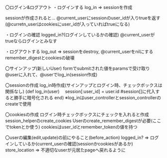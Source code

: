 〇ログイン&ログアウト
・ログインする
log_in => sessionを作成

sessionが作成されると...
@current_userにsessionのuser_idが入りtrueを返す
(@curretn_userはcookiesにuser_idが入っていればtrueになる)


・ログインの確認
logged_in?(ログインしているかの確認)
@current_userがtrueならログインとみなす


・ログアウトする
log_out => sessionをdestroy, @current_userをnilにする
           remember_digestとcookiesの破壊


〇サインアップ(新しいUser)
formでsubmitされた値をparamsで受け取り@userに入れて、@userでlog_in(session作成)


〇sessionの作成
log_in時作成(サインアップとログイン時、チェックボックスは関係なし)
(def log_in(user)
　session[:user_id] = user.id #session[]に代入すると勝手に暗号化される
end)
※log_inはuser_controllerとsession_controllerのcreateで使用

〇cookiesの作成
ログイン時チェックボックスにチェックを入れると作成
session_helperのcreate_cookies
Userのcreate_remember_digestが必要(ここでtokenとか使う)
cookiesはuser_idとremember_tokenの値を持つ

〇userの編集(edit,update)の前にやること(before_action)
logged_in? => ログインしているか(current_userの確認(sessionかcookiesがあるか)
store_location => 不適切なuserが元居たpageへ戻れるように

